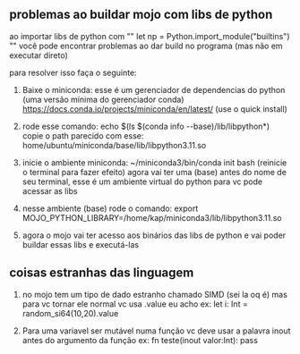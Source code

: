## problemas ao buildar mojo com libs de python

ao importar libs de python com "" let np = Python.import_module("builtins") "" você pode encontrar problemas ao dar build no programa (mas não em executar direto)

para resolver isso faça o seguinte: 

1) Baixe o miniconda: esse é um gerenciador de dependencias do python (uma versão mínima do gerenciador conda) https://docs.conda.io/projects/miniconda/en/latest/  (use o quick install) 

2) rode esse comando: echo $(ls $(conda info --base)/lib/libpython*)
copie o path parecido com esse: home/ubuntu/miniconda/base/lib/libpython3.11.so

3) inicie o ambiente miniconda: ~/miniconda3/bin/conda init bash  (reinicie o terminal para fazer efeito) agora vai ter uma (base) antes do nome de seu terminal, esse é um ambiente virtual do python para vc pode acessar as libs

4) nesse ambiente (base) rode o comando:  export MOJO_PYTHON_LIBRARY=/home/kap/miniconda3/lib/libpython3.11.so

5) agora o mojo vai ter acesso aos binários das libs de python e vai poder buildar essas libs e executá-las


## coisas estranhas das linguagem
1) no mojo tem um tipo de dado estranho chamado SIMD (sei la oq é) mas para vc tornar ele normal vc usa .value eu acho
ex: let i: Int = random_si64(10,20).value

2) Para uma variavel ser mutável numa função vc deve usar a palavra inout antes do argumento da função
ex:  fn teste(inout valor:Int):
         pass


